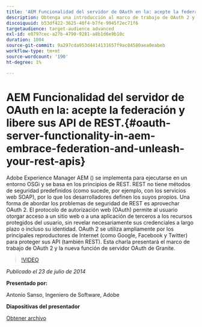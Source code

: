 ```yaml
---
title: 'AEM Funcionalidad del servidor de OAuth en la: acepte la federación y libere sus API de REST.'
description: Obtenga una introducción al marco de trabajo de OAuth 2 y a la función de servidor OAuth de Granite. Adobe Experience Manager AEM () se implementa para ejecutarse en un entorno OSGi y se basa en los principios de REST.
discoiquuid: b53df422-3625-40f4-b7fe-9945f2ec71f6
targetaudience: target-audience advanced
exl-id: e0797cec-a27b-4790-9281-a8b1d6e9b10c
duration: 1804
source-git-commit: 9a297cda953d4414131657f9ac84580aea0eabeb
workflow-type: tm+mt
source-wordcount: '190'
ht-degree: 1%

---
```


# AEM Funcionalidad del servidor de OAuth en la: acepte la federación y libere sus API de REST.{#oauth-server-functionality-in-aem-embrace-federation-and-unleash-your-rest-apis}

Adobe Experience Manager AEM () se implementa para ejecutarse en un entorno OSGi y se basa en los principios de REST. REST no tiene métodos de seguridad predefinidos (como sucede, por ejemplo, con los servicios web SOAP), por lo que los desarrolladores definen los suyos propios. Una forma de abordar los problemas de seguridad de REST es aprovechar OAuth 2. El protocolo de autorización web (OAuth) permite al usuario otorgar acceso a un sitio web o a una aplicación de terceros a los recursos protegidos del usuario, sin revelar necesariamente sus credenciales a largo plazo o incluso su identidad. OAuth 2 se utiliza ampliamente por los principales reproductores de Internet (como Google, Facebook y Twitter) para proteger sus API (también REST). Esta charla presentará el marco de trabajo de OAuth 2 y la nueva función de servidor OAuth de Granite.

>[!VIDEO](https://video.tv.adobe.com/v/19466/?quality=9)

*Publicado el 23 de julio de 2014*

**Presentado por:**

Antonio Sanso, Ingeniero de Software, Adobe

**Diapositivas del presentador**

[Obtener archivo](assets/oauth-server-functionality-in-aem-7-23-14.pdf)
<!--
[Get back to the Overview](https://helpx.adobe.com/experience-manager/kt/eseminars/gems/aem-index.html)
-->
